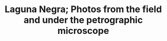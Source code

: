 ---
title: Laguna Negra; Photos from the field and under the petrographic microscope
layout: piclay
galleryid: Laguna Negra
--- 